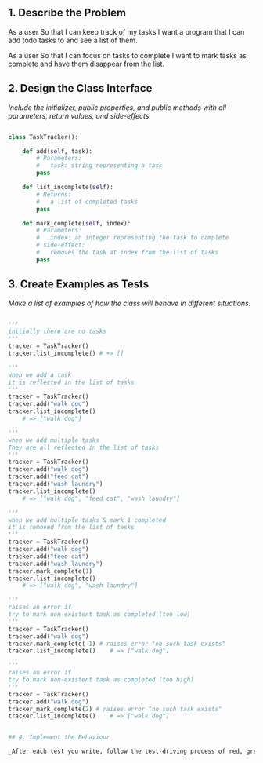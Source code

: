 
## 1. Describe the Problem

As a user
So that I can keep track of my tasks
I want a program that I can add todo tasks to and see a list of them.

As a user
So that I can focus on tasks to complete
I want to mark tasks as complete and have them disappear from the list.

## 2. Design the Class Interface

_Include the initializer, public properties, and public methods with all parameters, return values, and side-effects._

```python

class TaskTracker():

    def add(self, task):
        # Parameters:
        #   task: string representing a task
        pass

    def list_incomplete(self):
        # Returns:
        #   a list of completed tasks
        pass

    def mark_complete(self, index):
        # Parameters:
        #   index: an integer representing the task to complete
        # side-effect:
        #   removes the task at index from the list of tasks
        pass
```

## 3. Create Examples as Tests

_Make a list of examples of how the class will behave in different situations._

``` python

'''
initially there are no tasks
'''
tracker = TaskTracker()
tracker.list_incomplete() # +> []

'''
when we add a task
it is reflected in the list of tasks
'''
tracker = TaskTracker()
tracker.add("walk dog")
tracker.list_incomplete()
    # => ["walk dog"]

'''
when we add multiple tasks
They are all reflected in the list of tasks
'''
tracker = TaskTracker()
tracker.add("walk dog")
tracker.add("feed cat")
tracker.add("wash laundry")
tracker.list_incomplete()
    # => ["walk dog", "feed cat", "wash laundry"]

'''
when we add multiple tasks & mark 1 completed
it is removed from the list of tasks
'''
tracker = TaskTracker()
tracker.add("walk dog")
tracker.add("feed cat")
tracker.add("wash laundry")
tracker.mark_complete(1)
tracker.list_incomplete()
    # => ["walk dog", "wash laundry"]

'''
raises an error if 
try to mark non-existent task as completed (too low)
'''
tracker = TaskTracker()
tracker.add("walk dog")
tracker.mark_complete(-1) # raises error "no such task exists"
tracker.list_incomplete()    # => ["walk dog"]

'''
raises an error if 
try to mark non-existent task as completed (too high)
'''
tracker = TaskTracker()
tracker.add("walk dog")
tracker_mark_complete(2) # raises error "no such task exists"
tracker.list_incomplete()    # => ["walk dog"]


## 4. Implement the Behaviour

_After each test you write, follow the test-driving process of red, green, refactor to implement the behaviour._

